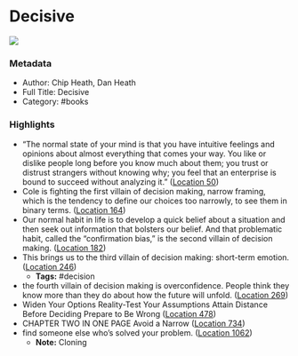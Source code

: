 # Decisive

![](https://images-na.ssl-images-amazon.com/images/I/417zPSC7F2L._SL200_.jpg)

### Metadata

- Author: Chip Heath, Dan Heath
- Full Title: Decisive
- Category: #books

### Highlights

- “The normal state of your mind is that you have intuitive feelings and opinions about almost everything that comes your way. You like or dislike people long before you know much about them; you trust or distrust strangers without knowing why; you feel that an enterprise is bound to succeed without analyzing it.” ([Location 50](https://readwise.io/to_kindle?action=open&asin=B009JU6UPG&location=50))
- Cole is fighting the first villain of decision making, narrow framing, which is the tendency to define our choices too narrowly, to see them in binary terms. ([Location 164](https://readwise.io/to_kindle?action=open&asin=B009JU6UPG&location=164))
- Our normal habit in life is to develop a quick belief about a situation and then seek out information that bolsters our belief. And that problematic habit, called the “confirmation bias,” is the second villain of decision making. ([Location 182](https://readwise.io/to_kindle?action=open&asin=B009JU6UPG&location=182))
- This brings us to the third villain of decision making: short-term emotion. ([Location 246](https://readwise.io/to_kindle?action=open&asin=B009JU6UPG&location=246))
    - **Tags:** #decision
- the fourth villain of decision making is overconfidence. People think they know more than they do about how the future will unfold. ([Location 269](https://readwise.io/to_kindle?action=open&asin=B009JU6UPG&location=269))
- Widen Your Options Reality-Test Your Assumptions Attain Distance Before Deciding Prepare to Be Wrong ([Location 478](https://readwise.io/to_kindle?action=open&asin=B009JU6UPG&location=478))
- CHAPTER TWO IN ONE PAGE Avoid a Narrow ([Location 734](https://readwise.io/to_kindle?action=open&asin=B009JU6UPG&location=734))
- find someone else who’s solved your problem. ([Location 1062](https://readwise.io/to_kindle?action=open&asin=B009JU6UPG&location=1062))
    - **Note:** Cloning

